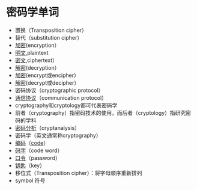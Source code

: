 # 密码学单词

* 置换（Transposition cipher）
* 替代（substitution cipher）
* [加密](https://baike.baidu.com/item/%E5%8A%A0%E5%AF%86)(encryption）
* [明文](https://baike.baidu.com/item/%E6%98%8E%E6%96%87),plaintext
* [密文](https://baike.baidu.com/item/%E5%AF%86%E6%96%87),ciphertext）
* [解密](https://baike.baidu.com/item/%E8%A7%A3%E5%AF%86)(decryption）
* [加密](https://baike.baidu.com/item/%E5%8A%A0%E5%AF%86)(encrypt或encipher）
* [解密](https://baike.baidu.com/item/%E8%A7%A3%E5%AF%86)(decrypt或decipher）
* 密码协议（cryptographic protocol）
* [通信协议](https://baike.baidu.com/item/%E9%80%9A%E4%BF%A1%E5%8D%8F%E8%AE%AE)（communication protocol）
* cryptography和cryptology都可代表密码学
* 前者（cryptography）指密码技术的使用，而后者（cryptology）指研究密码的学科
* [密码分析](https://baike.baidu.com/item/%E5%AF%86%E7%A0%81%E5%88%86%E6%9E%90)（cryptanalysis）
* 密码学（英文通常称cryptography）
* [编码](https://baike.baidu.com/item/%E7%BC%96%E7%A0%81)（[code](https://baike.baidu.com/item/code)）
* [码字](https://baike.baidu.com/item/%E7%A0%81%E5%AD%97)（code word）
* [口令](https://baike.baidu.com/item/%E5%8F%A3%E4%BB%A4)（password）
* [钥匙](https://baike.baidu.com/item/%E9%92%A5%E5%8C%99)（key）
* 移位式（Transposition cipher）：将字母顺序重新排列
* symbol 符号